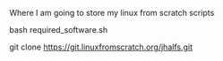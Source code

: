 Where I am going to store my linux from scratch scripts

bash required_software.sh

git clone https://git.linuxfromscratch.org/jhalfs.git
